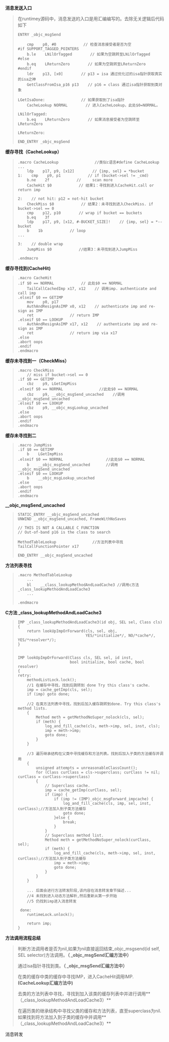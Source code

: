 **消息发送入口**

> 在runtimey源码中，消息发送的入口是用汇编编写的。去除无关逻辑后代码如下
>
> ```
> ENTRY _objc_msgSend
>
>     cmp    p0, #0            // 检查消息接受者是否为空
> #if SUPPORT_TAGGED_POINTERS
>     b.le    LNilOrTagged        // 如果为空跳转至LNilOrTagged
> #else
>     b.eq    LReturnZero        // 如果为空跳转至LReturnZero
> #endif
>     ldr    p13, [x0]        // p13 = isa 通过优化过的isa指针获取真实的isa之神
>     GetClassFromIsa_p16 p13    // p16 = class 通过isa指针获取到类对象
>     
> LGetIsaDone:                // 如果获取到了isa指针
>     CacheLookup NORMAL        // 进入CacheLookup，此处$0=NORMAL。
>
> LNilOrTagged:
>     b.eq    LReturnZero        // 如果消息接受者为空跳转至LReturnZero
>     
> LReturnZero:
>             
> END_ENTRY _objc_msgSend
> ```

**缓存寻找（CacheLookup）**

> ```
> .macro CacheLookup                //类似c语言#define CacheLookup
> ...
>     ldp    p17, p9, [x12]        // {imp, sel} = *bucket
> 1:    cmp    p9, p1            // if (bucket->sel != _cmd)
>     b.ne    2f            //     scan more
>     CacheHit $0            // 结果1：寻找到进入CacheHit.call or return imp
>     
> 2:    // not hit: p12 = not-hit bucket
>     CheckMiss $0            // 结果2：未寻找到进入CheckMiss. if bucket->sel == 0
>     cmp    p12, p10        // wrap if bucket == buckets
>     b.eq    3f
>     ldp    p17, p9, [x12, #-BUCKET_SIZE]!    // {imp, sel} = *--bucket
>     b    1b            // loop
> ...
>
> 3:    // double wrap
>     JumpMiss $0            //结果3：未寻找到进入JumpMiss
>     
> .endmacro
> ```

**缓存寻找到\(CacheHit\)**

> ```
> .macro CacheHit
> .if $0 == NORMAL            // 此处$0 == NORMAL
>     TailCallCachedImp x17, x12    // 调用imp. authenticate and call imp
> .elseif $0 == GETIMP
>     mov    p0, p17
>     AuthAndResignAsIMP x0, x12    // authenticate imp and re-sign as IMP
>     ret                // return IMP
> .elseif $0 == LOOKUP
>     AuthAndResignAsIMP x17, x12    // authenticate imp and re-sign as IMP
>     ret                // return imp via x17
> .else
> .abort oops
> .endif
> .endmacro
> ```

**缓存未寻找到一（CheckMiss）**

> ```
> .macro CheckMiss
>     // miss if bucket->sel == 0
> .if $0 == GETIMP
>     cbz    p9, LGetImpMiss
> .elseif $0 == NORMAL                //此处$0 == NORMAL
>     cbz    p9, __objc_msgSend_uncached    //调用__objc_msgSend_uncached
> .elseif $0 == LOOKUP
>     cbz    p9, __objc_msgLookup_uncached
> .else
> .abort oops
> .endif
> .endmacro
> ```

**缓存未寻找到二**

> ```
> .macro JumpMiss
> .if $0 == GETIMP
>     b    LGetImpMiss            
> .elseif $0 == NORMAL                   //此处$0 == NORMAL
>     b    __objc_msgSend_uncached       //调用__objc_msgSend_uncached
> .elseif $0 == LOOKUP
>     b    __objc_msgLookup_uncached
> .else
> .abort oops
> .endif
> .endmacro
> ```

**\_\_objc\_msgSend\_uncached**

> ```
> STATIC_ENTRY __objc_msgSend_uncached
> UNWIND __objc_msgSend_uncached, FrameWithNoSaves
>
> // THIS IS NOT A CALLABLE C FUNCTION
> // Out-of-band p16 is the class to search
>     
> MethodTableLookup                //方法列表中寻找
> TailCallFunctionPointer x17
>
> END_ENTRY __objc_msgSend_uncached
> ```

**方法列表寻找**

> ```
> .macro MethodTableLookup
>     ...
>     bl    __class_lookupMethodAndLoadCache3 //调用c方法_class_lookupMethodAndLoadCache3
>     ...
>
> .endmacro
> ```

**C方法 \_class\_lookupMethodAndLoadCache3**

> ```
> IMP _class_lookupMethodAndLoadCache3(id obj, SEL sel, Class cls)
> {
>     return lookUpImpOrForward(cls, sel, obj, 
>                               YES/*initialize*/, NO/*cache*/, YES/*resolver*/);
> }
>
>
> IMP lookUpImpOrForward(Class cls, SEL sel, id inst, 
>                        bool initialize, bool cache, bool resolver)
> {
> retry:
>     methodListLock.lock();
>     //1 在缓存中寻找，找到后跳转到 done Try this class's cache.
>     imp = cache_getImp(cls, sel);
>     if (imp) goto done;
>
>     //2 在类方法列表中寻找，找到后加入缓存跳转到done. Try this class's method lists.
>     {
>         Method meth = getMethodNoSuper_nolock(cls, sel);
>         if (meth) {
>             log_and_fill_cache(cls, meth->imp, sel, inst, cls);
>             imp = meth->imp;
>             goto done;
>         }
>     }
>
>     //3 遍历继承结构在父类中寻找缓存和方法列表。找到后加入子类的方法缓存并调用
>     {
>         unsigned attempts = unreasonableClassCount();
>         for (Class curClass = cls->superclass; curClass != nil; curClass = curClass->superclass) 
>         {
>             // Superclass cache.
>             imp = cache_getImp(curClass, sel);
>             if (imp) {
>                 if (imp != (IMP)_objc_msgForward_impcache) {
>                     log_and_fill_cache(cls, imp, sel, inst, curClass);//方法加入到子类方法缓存
>                     goto done;
>                 }else {
>                     break;
>                 }
>             }
>             // Superclass method list.
>             Method meth = getMethodNoSuper_nolock(curClass, sel);
>             if (meth) {
>                 log_and_fill_cache(cls, meth->imp, sel, inst, curClass);//方法加入到子类方法缓存
>                 imp = meth->imp;
>                 goto done;
>             }
>         }
>     }
>
>     ... 后面会进行方法转发阶段,该内容在消息转发章节描述...
>     //4 未找到进入动态方法解析,然后重新从第一步开始
>     //5 仍找到imp进入消息转发
>
>  done:
>     runtimeLock.unlock();
>
>     return imp;
> }
> ```

**方法调用流程总结**

> 判断方法调用者是否为nil,如果为nil直接返回结束\_objc\_msgsend\(id self, SEL selector\)方法调用。**（ \_objc\_msgSend汇编方法中）**
>
> 通过isa指针寻找到类。**（ \_objc\_msgSend汇编方法中）**
>
> 在类的缓存中类的缓存中寻找IMP，进入CacheHit调用IMP.  **\(CacheLookup汇编方法中\)**
>
> 去类的方法列表中寻找，寻找到加入该类的缓存列表中并进行调用**（\_class\_lookupMethodAndLoadCache3）**
>
> 在遍历类的继承结构中寻找父类的缓存和方法列表，直至superclass为nil.如果找到将方法加入到子类的缓存中并调用**（\_class\_lookupMethodAndLoadCache3）**

消息转发

